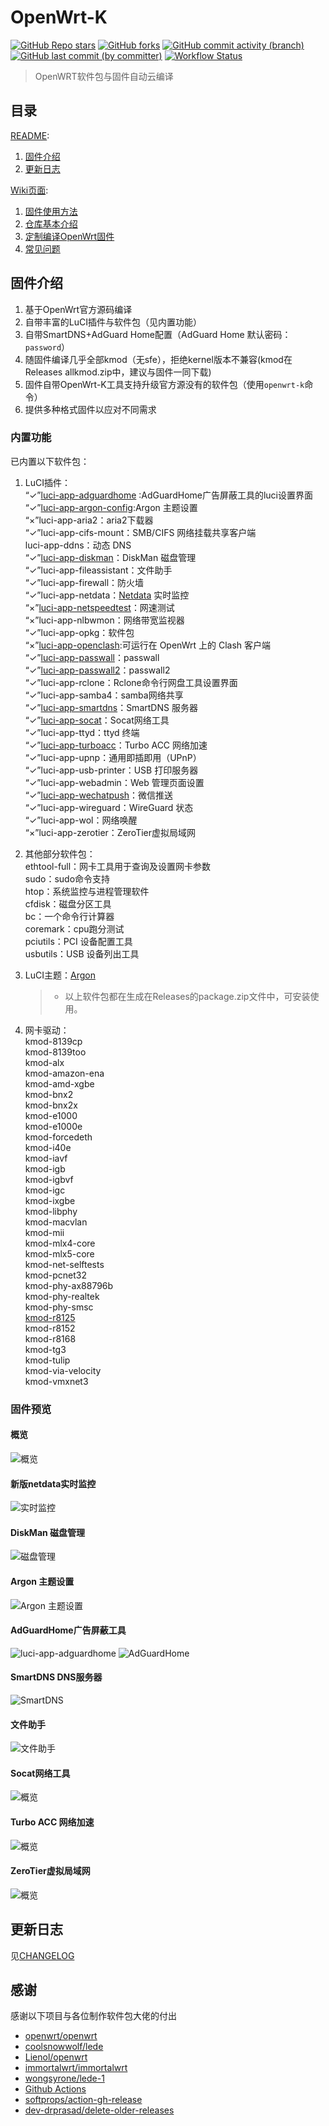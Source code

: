 # OpenWrt-K

[![GitHub Repo stars](https://img.shields.io/github/stars/chenmozhijin/OpenWrt-K)](https://github.com/chenmozhijin/OpenWrt-K/stargazers)
[![GitHub forks](https://img.shields.io/github/forks/chenmozhijin/OpenWrt-K)](https://github.com/chenmozhijin/OpenWrt-K/forks?include=active%2Carchived%2Cinactive%2Cnetwork&page=1&period=2y&sort_by=stargazer_counts)
[![GitHub commit activity (branch)](https://img.shields.io/github/commit-activity/t/chenmozhijin/OpenWrt-K)](https://github.com/chenmozhijin/OpenWrt-K/commits)
[![GitHub last commit (by committer)](https://img.shields.io/github/last-commit/chenmozhijin/OpenWrt-K)](https://github.com/chenmozhijin/OpenWrt-K/commits)
[![Workflow Status](https://github.com/chenmozhijin/OpenWrt-K/actions/workflows/build-openwrt.yml/badge.svg)](https://github.com/chenmozhijin/OpenWrt-K/actions)
> OpenWRT软件包与固件自动云编译

## 目录

[README](https://github.com/chenmozhijin/OpenWrt-K#openwrt-k):

1. [固件介绍](https://github.com/chenmozhijin/OpenWrt-K#%E5%9B%BA%E4%BB%B6%E4%BB%8B%E7%BB%8D)
2. [更新日志](https://github.com/chenmozhijin/OpenWrt-K#%E6%9B%B4%E6%96%B0%E6%97%A5%E5%BF%97)  
  
[Wiki页面](https://github.com/chenmozhijin/OpenWrt-K/wiki):

1. [固件使用方法](https://github.com/chenmozhijin/OpenWrt-K/wiki/%E5%9B%BA%E4%BB%B6%E4%BD%BF%E7%94%A8%E6%96%B9%E6%B3%95)
2. [仓库基本介绍](https://github.com/chenmozhijin/OpenWrt-K/wiki/%E4%BB%93%E5%BA%93%E5%9F%BA%E6%9C%AC%E4%BB%8B%E7%BB%8D)
3. [定制编译OpenWrt固件](https://github.com/chenmozhijin/OpenWrt-K/wiki/%E5%AE%9A%E5%88%B6%E7%BC%96%E8%AF%91-OpenWrt-%E5%9B%BA%E4%BB%B6)
4. [常见问题](https://github.com/chenmozhijin/OpenWrt-K/wiki/%E5%B8%B8%E8%A7%81%E9%97%AE%E9%A2%98)

## 固件介绍

1. 基于OpenWrt官方源码编译
2. 自带丰富的LuCI插件与软件包（见内置功能）
3. 自带SmartDNS+AdGuard Home配置（AdGuard Home 默认密码：```password```）
4. 随固件编译几乎全部kmod（无sfe），拒绝kernel版本不兼容(kmod在Releases allkmod.zip中，建议与固件一同下载)
5. 固件自带OpenWrt-K工具支持升级官方源没有的软件包（使用```openwrt-k```命令）
6. 提供多种格式固件以应对不同需求

### 内置功能

已内置以下软件包：

1. LuCI插件：  
  “✓”[luci-app-adguardhome](https://github.com/chenmozhijin/luci-app-adguardhome) :AdGuardHome广告屏蔽工具的luci设置界面  
  “✓”[luci-app-argon-config](https://github.com/jerrykuku/luci-app-argon-config):Argon 主题设置  
  “×”luci-app-aria2：aria2下载器  
  “✓”luci-app-cifs-mount：SMB/CIFS 网络挂载共享客户端  
  luci-app-ddns：动态 DNS  
  “✓”[luci-app-diskman](https://github.com/lisaac/luci-app-diskman)：DiskMan 磁盘管理  
  “✓”luci-app-fileassistant：文件助手  
  “✓”luci-app-firewall：防火墙  
  “✓”luci-app-netdata：[Netdata](https://github.com/netdata/netdata) 实时监控  
  “×”[luci-app-netspeedtest](https://github.com/sirpdboy/netspeedtest)：网速测试  
  “×”luci-app-nlbwmon：网络带宽监视器  
  “✓”luci-app-opkg：软件包  
  “×”[luci-app-openclash](https://github.com/vernesong/OpenClash):可运行在 OpenWrt 上的 Clash 客户端  
  “✓”[luci-app-passwall](https://github.com/xiaorouji/openwrt-passwall)：passwall  
  “✓”[luci-app-passwall2](https://github.com/xiaorouji/openwrt-passwall2)：passwall2  
  “✓”luci-app-rclone：Rclone命令行网盘工具设置界面  
  “✓”luci-app-samba4：samba网络共享  
  “✓”[luci-app-smartdns](https://github.com/pymumu/luci-app-smartdns)：SmartDNS 服务器  
  “✓”[luci-app-socat](https://github.com/chenmozhijin/luci-app-socat)：Socat网络工具  
  “✓”luci-app-ttyd：ttyd 终端  
  “✓”[luci-app-turboacc](https://github.com/chenmozhijin/turboacc)：Turbo ACC 网络加速  
  “✓”luci-app-upnp：通用即插即用（UPnP）  
  “✓”luci-app-usb-printer：USB 打印服务器   
  “✓”luci-app-webadmin：Web 管理页面设置  
  “✓”[luci-app-wechatpush](https://github.com/tty228/luci-app-wechatpush)：微信推送  
  “✓”luci-app-wireguard：WireGuard 状态  
  “✓”luci-app-wol：网络唤醒  
  “×”luci-app-zerotier：ZeroTier虚拟局域网

1. 其他部分软件包：  
  ethtool-full：网卡工具用于查询及设置网卡参数  
  sudo：sudo命令支持  
  htop：系统监控与进程管理软件    
  cfdisk：磁盘分区工具  
  bc：一个命令行计算器  
  coremark：cpu跑分测试  
  pciutils：PCI 设备配置工具  
  usbutils：USB 设备列出工具  

1. LuCI主题：[Argon](https://github.com/jerrykuku/luci-theme-argon)

    > + 以上软件包都在生成在Releases的package.zip文件中，可安装使用。

2. 网卡驱动：  
  kmod-8139cp  
  kmod-8139too  
  kmod-alx  
  kmod-amazon-ena  
  kmod-amd-xgbe  
  kmod-bnx2  
  kmod-bnx2x  
  kmod-e1000  
  kmod-e1000e  
  kmod-forcedeth  
  kmod-i40e  
  kmod-iavf  
  kmod-igb  
  kmod-igbvf  
  kmod-igc  
  kmod-ixgbe  
  kmod-libphy  
  kmod-macvlan  
  kmod-mii  
  kmod-mlx4-core  
  kmod-mlx5-core  
  kmod-net-selftests  
  kmod-pcnet32  
  kmod-phy-ax88796b  
  kmod-phy-realtek  
  kmod-phy-smsc  
  [kmod-r8125](https://github.com/sbwml/package_kernel_r8125)  
  kmod-r8152  
  kmod-r8168  
  kmod-tg3  
  kmod-tulip  
  kmod-via-velocity  
  kmod-vmxnet3

### 固件预览

#### 概览

![概览](https://raw.githubusercontent.com/chenmozhijin/OpenWrt-K/main/img/1.webp)

#### 新版netdata实时监控

![实时监控](https://raw.githubusercontent.com/chenmozhijin/OpenWrt-K/main/img/2.webp)

#### DiskMan 磁盘管理

![磁盘管理](https://raw.githubusercontent.com/chenmozhijin/OpenWrt-K/main/img/3.webp)

#### Argon 主题设置

![Argon 主题设置](https://raw.githubusercontent.com/chenmozhijin/OpenWrt-K/main/img/4.webp)

#### AdGuardHome广告屏蔽工具

![luci-app-adguardhome](https://raw.githubusercontent.com/chenmozhijin/OpenWrt-K/main/img/5.webp)
![AdGuardHome](https://raw.githubusercontent.com/chenmozhijin/OpenWrt-K/main/img/11.webp)

#### SmartDNS DNS服务器

![SmartDNS](https://raw.githubusercontent.com/chenmozhijin/OpenWrt-K/main/img/6.webp)

#### 文件助手

![文件助手](https://raw.githubusercontent.com/chenmozhijin/OpenWrt-K/main/img/7.webp)

#### Socat网络工具

![概览](https://raw.githubusercontent.com/chenmozhijin/OpenWrt-K/main/img/8.webp)

#### Turbo ACC 网络加速

![概览](https://raw.githubusercontent.com/chenmozhijin/OpenWrt-K/main/img/9.webp)

#### ZeroTier虚拟局域网

![概览](https://raw.githubusercontent.com/chenmozhijin/OpenWrt-K/main/img/10.webp)
## 更新日志

见[CHANGELOG](CHANGELOG.md)

## 感谢

 感谢以下项目与各位制作软件包大佬的付出

+ [openwrt/openwrt](https://github.com/openwrt/openwrt/)
+ [coolsnowwolf/lede](https://github.com/coolsnowwolf/lede)
+ [Lienol/openwrt](https://github.com/Lienol/openwrt)
+ [immortalwrt/immortalwrt](https://github.com/immortalwrt/immortalwrt/)
+ [wongsyrone/lede-1](https://github.com/wongsyrone/lede-1)
+ [Github Actions](https://github.com/features/actions)
+ [softprops/action-gh-release](https://github.com/ncipollo/release-action)
+ [dev-drprasad/delete-older-releases](https://github.com/mknejp/delete-release-assets)
